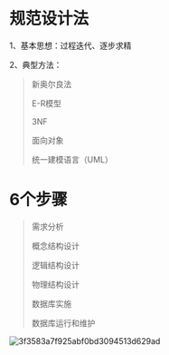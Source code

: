 # 规范设计法

1、基本思想：过程迭代、逐步求精

2、典型方法：

> 新奥尔良法
>
> E-R模型
>
> 3NF
>
> 面向对象
>
> 统一建模语言（UML）

# 6个步骤

> 需求分析
>
> 概念结构设计
>
> 逻辑结构设计
>
> 物理结构设计
>
> 数据库实施
>
> 数据库运行和维护

![3f3583a7f925abf0bd3094513d629ad](E:\工具\typora\笔记\DataBase\datas\6个阶段.jpg)

